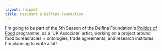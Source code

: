 ```yaml
---
layout: snippet
title: Resident @ Delfina Foundation
---
```


I'm going to be part of the 5th Season of the Delfina Foundation's [Politics of Food](https://www.delfinafoundation.com/programmes/the-politics-of-food/season-5/) programme, as a 'UK Associate' artist, working on a project around food bureacracies + ontologies, trade agreements, and research institutes. I'm planning to write a lot!